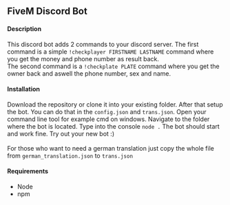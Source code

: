 <h2>FiveM Discord Bot</h2>

<h4>Description</h4>
<p>This discord bot adds 2 commands to your discord server. The first command is a simple <code>!checkplayer FIRSTNAME LASTNAME</code> command where you get the money and phone number as result back.<br>
The second command is a <code>!checkplate PLATE</code> command where you get the owner back and aswell the phone number, sex and name.</p>
<h4>Installation</h4>
<p>Download the repository or clone it into your existing folder. After that setup the bot. You can do that in the <code>config.json</code> and <code>trans.json</code>. Open your command line tool for example cmd on windows. Navigate to the folder where the bot is located. Type into the console <code>node .</code> The bot should start and work fine. Try out your new bot :)<br /><br /> For those who want to need a german translation just copy the whole file from <code>german_translation.json</code> to <code>trans.json</code></p>
<h4>Requirements</h4>
<ul>
<li>
Node
</li>
<li>
npm
</li>
</ul>
